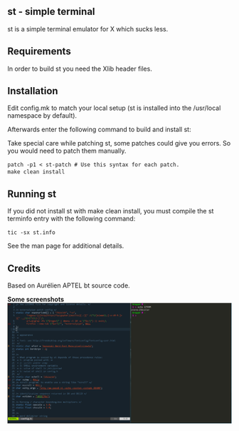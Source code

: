 **st - simple terminal**
--------------------
st is a simple terminal emulator for X which sucks less.

**Requirements**
------------
In order to build st you need the Xlib header files.


**Installation**
------------
Edit config.mk to match your local setup (st is installed into
the /usr/local namespace by default).

Afterwards enter the following command to build and install st:

Take special care while patching st, some patches could give you errors.
So you would need to patch them manually.
```
patch -p1 < st-patch # Use this syntax for each patch.
make clean install
```

**Running st**
----------
If you did not install st with make clean install, you must compile
the st terminfo entry with the following command:

    tic -sx st.info

See the man page for additional details.

**Credits**
-------
Based on Aurélien APTEL <aurelien dot aptel at gmail dot com> bt source code.

**Some screenshots**
![](screenshots/1.png)
